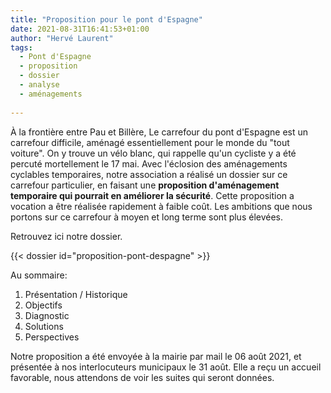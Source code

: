 ```yaml
---
title: "Proposition pour le pont d'Espagne"
date: 2021-08-31T16:41:53+01:00
author: "Hervé Laurent"
tags:
  - Pont d'Espagne
  - proposition
  - dossier
  - analyse
  - aménagements
  
---
```


À la frontière entre Pau et Billère, Le carrefour du pont d'Espagne  est un carrefour difficile, aménagé essentiellement pour le monde du "tout voiture". On y trouve un vélo blanc, qui rappelle qu'un cycliste y a été percuté mortellement le 17 mai. Avec l'éclosion des aménagements cyclables temporaires, notre association a réalisé un dossier sur ce carrefour particulier, en faisant une **proposition d'aménagement temporaire qui pourrait en améliorer la sécurité**.
Cette proposition a vocation a être réalisée rapidement à faible coût. Les ambitions que nous portons sur ce carrefour à moyen et long terme sont plus élevées.


Retrouvez ici notre dossier.

<div class="pure-g trombi trombi-big">
{{< dossier id="proposition-pont-despagne" >}}
</div>


Au sommaire: 

1. Présentation / Historique
2. Objectifs
3. Diagnostic
4. Solutions
5. Perspectives

Notre proposition a été envoyée à la mairie par mail le 06 août 2021, et présentée à nos interlocuteurs municipaux le 31 août. Elle a reçu un accueil favorable, nous attendons de voir les suites qui seront données.

